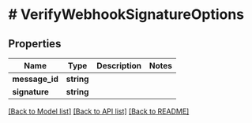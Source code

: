 # # VerifyWebhookSignatureOptions

## Properties

Name | Type | Description | Notes
------------ | ------------- | ------------- | -------------
**message_id** | **string** |  | 
**signature** | **string** |  | 

[[Back to Model list]](../../README#documentation-for-models) [[Back to API list]](../../README#documentation-for-api-endpoints) [[Back to README]](../../README)



